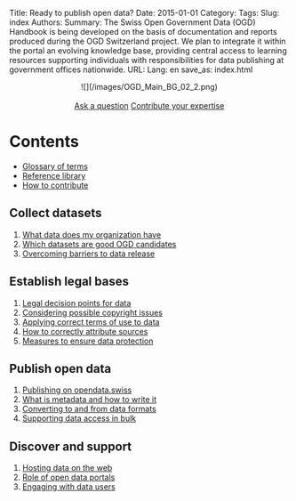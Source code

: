 Title: Ready to publish open data?
Date: 2015-01-01
Category:
Tags:
Slug: index
Authors:
Summary: The Swiss Open Government Data (OGD) Handbook is being developed on the basis of documentation and reports produced during the OGD Switzerland project. We plan to integrate it within the portal an evolving knowledge base, providing central access to learning resources supporting individuals with responsibilities for data publishing at government offices nationwide.
URL:
Lang: en
save_as: index.html


<center>
![](/images/OGD_Main_BG_02_2.png)
</center>

<br>

<center>
<!-- <a class="btn btn-primary btn-large" href="#contents">Table of contents »</a> -->
<a class="btn btn-primary" href="/en/contact" role="button">Ask a question</a>
<!--<a class="btn btn-warning btn-large" href="#" disabled>Download as PDF</a>-->
<a class="btn btn-default" href="http://www.ogdhandbook.ch#survey">Contribute your expertise</a>
</center>

<a name="contents"></a>
# Contents

- [Glossary of terms](/library/glossary)
- [Reference library](/library/references)
- [How to contribute](/pages/howto)

## Collect datasets

1. [What data does my organization have](/collect/inventory)
1. [Which datasets are good OGD candidates](/collect/criteria)
1. [Overcoming barriers to data release](/collect/barriers)

## Establish legal bases

1. [Legal decision points for data](/legal/decisions)
1. [Considering possible copyright issues](/legal/copyright)
1. [Applying correct terms of use to data](/legal/terms)
1. [How to correctly attribute sources](/legal/attribution)
1. [Measures to ensure data protection](/legal/privacy)

## Publish open data

1. [Publishing on opendata.swiss](/publish/ogd-ch)
1. [What is metadata and how to write it](/publish/metadata)
1. [Converting to and from data formats](/publish/formats)
1. [Supporting data access in bulk](/publish/bulk)

## Discover and support

1. [Hosting data on the web](/discover/hosting)
1. [Role of open data portals](/discover/ogd-portals)
1. [Engaging with data users](/discover/support)

